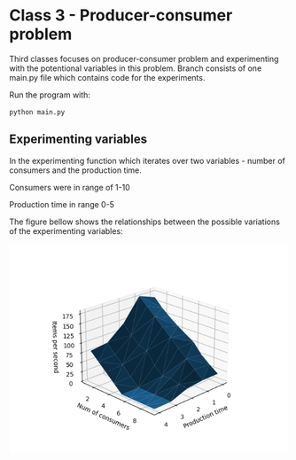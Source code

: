 # Class 3 - Producer-consumer problem
Third classes focuses on producer-consumer problem and experimenting with the potentional variables in this problem. Branch consists of one main.py file which contains code for the experiments.

Run the program with:
```
python main.py
```

## Experimenting variables
In the experimenting function which iterates over two variables - number of consumers and the production time.

Consumers were in range of 1-10

Production time in range 0-5

The figure bellow shows the relationships between the possible variations of the experimenting variables:

![plot](./img/figure.png)
